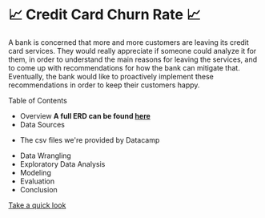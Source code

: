 # 📈 Credit Card Churn Rate 📈

A bank is concerned that more and more customers are leaving its credit card services. They would really appreciate if someone could analyze it for them, in order to understand the main reasons for leaving the services, and to come up with recommendations for how the bank can mitigate that. Eventually, the bank would like to proactively implement these recommendations in order to keep their customers happy.

Table of Contents


* Overview
**A full ERD can be found [here](https://dbdiagram.io/d/638cdd8abae3ed7c45449eed)**
* Data Sources
- The csv files we're provided by Datacamp
* Data Wrangling
* Exploratory Data Analysis
* Modeling
* Evaluation
* Conclusion


[Take a quick look ](https://nbviewer.org/github/facf00/Credit-Card---Churn-Rate/blob/main/Credit_card_churn.ipynb)
